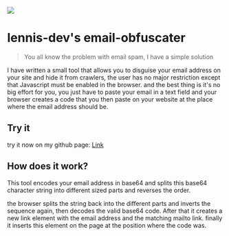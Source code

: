 [![](https://img.shields.io/badge/wordpress-plugin-0073AA?logo=wordpress&style=for-the-badge)](https://github.com/lennis-dev/email-obfuscater/releases)

# lennis-dev's email-obfuscater

> You all know the problem with email spam, I have a simple solution

I have written a small tool that allows you to disguise your email address on your site and hide it from crawlers, the user has no major restriction except that Javascript must be enabled in the browser. and the best thing is it's no big effort for you, you just have to paste your email in a text field and your browser creates a code that you then paste on your website at the place where the email address should be.

## Try it

try it now on my github page: [Link](https://lennis-dev.github.io/email-obfuscater/)

## How does it work?

This tool encodes your email address in base64 and splits this base64 character string into different sized parts and reverses the order.

the browser splits the string back into the different parts and inverts the sequence again, then decodes the valid base64 code. After that it creates a new link element with the email address and the matching mailto link. finally it inserts this element on the page at the position where the code was.

